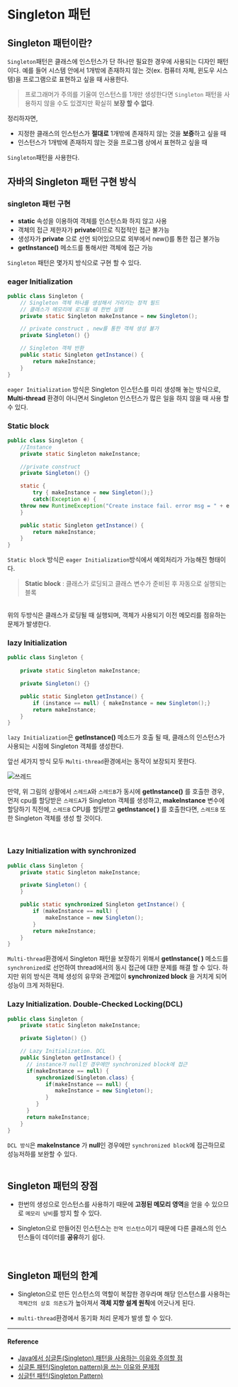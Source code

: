 # Singleton 패턴   

## Singleton 패턴이란?   

`Singleton`패턴은 클래스에 인스턴스가 단 하나만 필요한 경우에 사용되는 디자인 패턴이다. 
예를 들어 시스템 안에서 1개밖에 존재하지 않는 것(ex. 컴퓨터 자체, 윈도우 시스템)을 프로그램으로 표현하고 싶을 때 사용한다.   

>프로그래머가 주의를 기울여 인스턴스를 1개만 생성한다면 `Singleton` 패턴을 사용하지 않을 수도 있겠지만 확실히 **보장 할 수 없다**.

정리하자면,
- 지정한 클래스의 인스턴스가 **절대로** 1개밖에 존재하지 않는 것을 **보증**하고 싶을 때
- 인스턴스가 1개밖에 존재하지 않는 것을 프로그램 상에서 표현하고 싶을 때

`Singleton`패턴을 사용한다.

## 자바의 Singleton 패턴 구현 방식

### singleton 패턴 구현 

- **static** 속성을 이용하여 객체를 인스턴스화 하지 않고 사용
- 객체의 접근 제한자가 **private**이므로 직접적인 접근 불가능
- 생성자가 **private** 으로 선언 되어있으므로 외부에서 new()를 통한 접근 불가능
- **getInstance()** 메소드를 통해서만 객체에 접근 가능

`Singleton` 패턴은 몇가지 방식으로 구현 할 수 있다.
<br>
### eager Initialization

```java
public class Singleton {
    // Singleton 객체 하나를 생성해서 가리키는 정적 필드
    // 클래스가 메모리에 로드될 때 한번 실행
    private static Singleton makeInstance = new Singleton();

    // private construct , new를 통한 객체 생성 불가
    private Singleton() {}

    // Singleton 객체 반환
    public static Singleton getInstance() {
        return makeInstance;
    }
}
```
`eager Initialization` 방식은 Singleton 인스턴스를 미리 생성해 놓는 방식으로, 
**Multi-thread** 환경이 아니면서 Singleton 인스턴스가 많은 일을 하지 않을 때 사용 할 수 있다. 
<br>
### Static block

```java
public class Singleton {
    //Instance
    private static Singleton makeInstance;

    //private construct
    private Singleton() {}

    static {
        try { makeInstance = new Singleton();}
        catch(Exception e) { 
	throw new RuntimeException("Create instace fail. error msg = " + e.getMessage() ); }
    }

    public static Singleton getInstance() {
        return makeInstance;
    }
}
```
`Static block` 방식은 `eager Initialization`방식에서 예외처리가 가능해진 형태이다.

>**Static block** : 클래스가 로딩되고 클래스 변수가 준비된 후 자동으로 실행되는 블록

<br>
위의 두방식은 클래스가 로딩될 때 실행되며,
객체가 사용되기 이전 메모리를 점유하는 문제가 발생한다.
<br>

### lazy Initialization

```java
public class Singleton {
	
	private static Singleton makeInstance;

	private Singleton() {}

	public static Singleton getInstance() {
		if (instance == null) { makeInstance = new Singleton();}
		return makeInstance;
	}
}
```

`lazy Initialization`은 **getInstance()** 메소드가 호출 될 때, 클래스의 인스턴스가 사용되는 시점에 Singleton 객체를 생성한다. 
<br>

앞선 세가지 방식 모두 `Multi-thread`환경에서는 동작이 보장되지 못한다. 
<br>

![쓰레드](https://user-images.githubusercontent.com/43839951/79640641-8ce02500-81cd-11ea-8bc4-1f920b96c33c.JPG)

만약, 위 그림의 상황에서 `스레드A`와 `스레드B`가 동시에 **getInstance()** 를 호출한 경우, 먼저 cpu를 할당받은 `스레드A`가 Singleton 객체를 생성하고, 
**makeInstance** 변수에 할당하기 직전에, `스레드B` CPU를 할당받고 **getInstance( )** 를 호출한다면,
`스레드B` 또한 Singleton 객체를 생성 할 것이다.

<br>

### Lazy Initialization with synchronized

```java
public class Singleton {
    private static Singleton makeInstance;

    private Singleton() {
    }

    public static synchronized Singleton getInstance() {
        if (makeInstance == null) {
            makeInstance = new Singleton();
        }
        return makeInstance;
    }
}
```

 `Multi-thread`환경에서 Singleton 패턴을 보장하기 위해서  **getInstance( )** 메소드를 `synchronized`로 선언하여 thread에서의 동시 접근에 대한 문제를 해결 할 수 있다. 
하지만 위의 방식은 객체 생성의 유무와 관계없이 **synchronized block** 을 거치게 되어 성능이 크게 저하된다.
<br>

### Lazy Initialization. Double-Checked Locking(DCL)

```java
public class Singleton {
    private static Singleton makeInstance;

    private Sigleton() {}

    // Lazy Initialization. DCL
    public Singleton getInstance() {
      // instance가 null인 경우에만 synchronized block에 접근
      if(makeInstance == null) {
         synchronized(Singleton.class) {
            if(makeInstance == null) {
               makeInstance = new Singleton(); 
            }
         }
      }
      return makeInstance;
    }
}
```

`DCL 방식`은 **makeInstance** 가  **null**인 경우에만 `synchronized block`에 접근하므로 성능저하를 보완할 수 있다.
<br><br>

## Singleton 패턴의 장점

- 한번의 생성으로 인스턴스를 사용하기 때문에 **고정된 메모리 영역**을 얻을 수 있으므로 `메모리 낭비`를 방지 할 수 있다.

- Singleton으로 만들어진 인스턴스는 `전역 인스턴스`이기 때문에 다른 클래스의 인스턴스들이 데이터를 **공유**하기 쉽다.
<br>

## Singleton 패턴의 한계

- Singleton으로 만든 인스턴스의 역할이 복잡한 경우라며 해당 인스턴스를 사용하는 
`객체간의 상호 의존도`가 높아져서 **객체 지향 설계 원칙**에 어긋나게 된다.

- `multi-thread`환경에서 동기화 처리 문제가 발생 할 수 있다. 

----
#### Reference
- [Java에서 싱글톤(Singleton) 패턴을 사용하는 이유와 주의할 점](https://elfinlas.github.io/2019/09/23/java-singleton/)   
- [싱글톤 패턴(Singleton pattern)을 쓰는 이유와 문제점](https://jeong-pro.tistory.com/86)   
- [싱글턴 패턴(Singleton Pattern)](https://medium.com/webeveloper/%EC%8B%B1%EA%B8%80%ED%84%B4-%ED%8C%A8%ED%84%B4-singleton-pattern-db75ed29c36)
